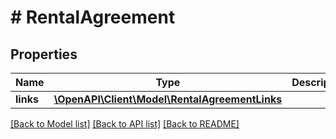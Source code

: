# # RentalAgreement

## Properties

Name | Type | Description | Notes
------------ | ------------- | ------------- | -------------
**links** | [**\OpenAPI\Client\Model\RentalAgreementLinks**](RentalAgreementLinks.md) |  | [optional]

[[Back to Model list]](../../README.md#models) [[Back to API list]](../../README.md#endpoints) [[Back to README]](../../README.md)
